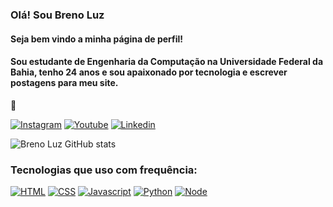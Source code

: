 ### Olá! Sou Breno Luz
#### Seja bem vindo a minha página de perfil!
#### Sou estudante de Engenharia da Computação na Universidade Federal da Bahia, tenho 24 anos e sou apaixonado por tecnologia e escrever postagens para meu site.

🚀

[![Instagram](https://img.shields.io/badge/Instagram-E4405F?style=for-the-badge&logo=instagram&logoColor=white)](https://instagram.com/brenoluzc)
[![Youtube](https://img.shields.io/badge/YouTube-FF0000?style=for-the-badge&logo=youtube&logoColor=white)](https://youtube.com/@brenoluzc?si=W9C7MUk9AGLhNfYX)
[![Linkedin](https://img.shields.io/badge/LinkedIn-0077B5?style=for-the-badge&logo=linkedin&logoColor=white)](https://www.linkedin.com/in/breno-luz/)

![Breno Luz GitHub stats](https://github-readme-stats.vercel.app/api?username=anuraghazra&show_icons=true&theme=synthwave)

### Tecnologias que uso com frequência:

[![HTML](https://img.shields.io/badge/HTML-239120?style=for-the-badge&logo=html5&logoColor=white)]()
[![CSS](	https://img.shields.io/badge/CSS-239120?&style=for-the-badge&logo=css3&logoColor=white)]()
[![Javascript](	https://img.shields.io/badge/JavaScript-F7DF1E?style=for-the-badge&logo=javascript&logoColor=black)]()
[![Python](https://img.shields.io/badge/Python-14354C?style=for-the-badge&logo=python&logoColor=white)]()
[![Node](https://img.shields.io/badge/Node.js-43853D?style=for-the-badge&logo=node.js&logoColor=white)]()
